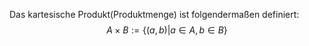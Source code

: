 Das kartesische Produkt(Produktmenge) ist folgendermaßen definiert:
$$A \times B := \{(a,b)| a\in A, b\in B\}$$